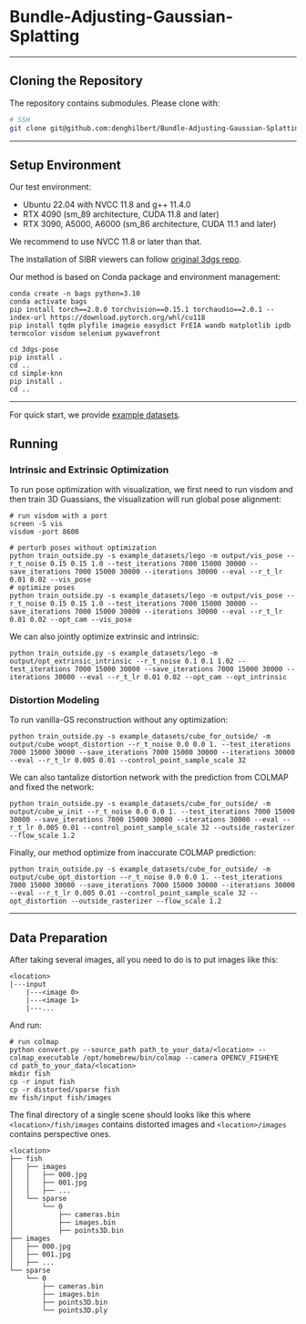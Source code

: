 # Bundle-Adjusting-Gaussian-Splatting

***

## Cloning the Repository

The repository contains submodules. Please clone with:

```bash
# SSH
git clone git@github.com:denghilbert/Bundle-Adjusting-Gaussian-Splatting.git --recursive
```

***

## Setup Environment

Our test environment:

* Ubuntu 22.04 with NVCC 11.8 and g++ 11.4.0
* RTX 4090 (sm_89 architecture, CUDA 11.8 and later)
* RTX 3090, A5000, A6000 (sm_86 architecture, CUDA 11.1 and later)

We recommend to use NVCC 11.8 or later than that.

The installation of SIBR viewers can follow [original 3dgs repo](https://github.com/graphdeco-inria/gaussian-splatting?tab=readme-ov-file#interactive-viewers).

Our method is based on Conda package and environment management:

```shell
conda create -n bags python=3.10
conda activate bags
pip install torch==2.0.0 torchvision==0.15.1 torchaudio==2.0.1 --index-url https://download.pytorch.org/whl/cu118
pip install tqdm plyfile imageio easydict FrEIA wandb matplotlib ipdb termcolor visdom selenium pywavefront

cd 3dgs-pose
pip install .
cd ..
cd simple-knn
pip install .
cd ..
```

***

For quick start, we provide [example datasets](https://drive.google.com/file/d/118bDUMFfdths00UWQL-Xs5q-BpdVVsxA/view?usp=sharing).

## Running

### Intrinsic and Extrinsic Optimization

To run pose optimization with visualization, we first need to run visdom and then train 3D Guassians, the visualization will run global pose alignment:

```shell
# run visdom with a port
screen -S vis
visdom -port 8600
```

```shell
# perturb poses without optimization
python train_outside.py -s example_datasets/lego -m output/vis_pose --r_t_noise 0.15 0.15 1.0 --test_iterations 7000 15000 30000 --save_iterations 7000 15000 30000 --iterations 30000 --eval --r_t_lr 0.01 0.02 --vis_pose
# optimize poses
python train_outside.py -s example_datasets/lego -m output/vis_pose --r_t_noise 0.15 0.15 1.0 --test_iterations 7000 15000 30000 --save_iterations 7000 15000 30000 --iterations 30000 --eval --r_t_lr 0.01 0.02 --opt_cam --vis_pose
```

We can also jointly optimize extrinsic and intrinsic:

```shell
python train_outside.py -s example_datasets/lego -m output/opt_extrinsic_intrinsic --r_t_noise 0.1 0.1 1.02 --test_iterations 7000 15000 30000 --save_iterations 7000 15000 30000 --iterations 30000 --eval --r_t_lr 0.01 0.02 --opt_cam --opt_intrinsic
```

### Distortion Modeling

To run vanilla-GS reconstruction without any optimization:

```shell
python train_outside.py -s example_datasets/cube_for_outside/ -m output/cube_woopt_distortion --r_t_noise 0.0 0.0 1. --test_iterations 7000 15000 30000 --save_iterations 7000 15000 30000 --iterations 30000 --eval --r_t_lr 0.005 0.01 --control_point_sample_scale 32
```

We can also tantalize distortion network with the prediction from COLMAP and fixed the network:

```shell
python train_outside.py -s example_datasets/cube_for_outside/ -m output/cube_w_init --r_t_noise 0.0 0.0 1. --test_iterations 7000 15000 30000 --save_iterations 7000 15000 30000 --iterations 30000 --eval --r_t_lr 0.005 0.01 --control_point_sample_scale 32 --outside_rasterizer --flow_scale 1.2
```

Finally, our method optimize from inaccurate COLMAP prediction:

```shell
python train_outside.py -s example_datasets/cube_for_outside/ -m output/cube_opt_distortion --r_t_noise 0.0 0.0 1. --test_iterations 7000 15000 30000 --save_iterations 7000 15000 30000 --iterations 30000 --eval --r_t_lr 0.005 0.01 --control_point_sample_scale 32 --opt_distortion --outside_rasterizer --flow_scale 1.2
```

***

## Data Preparation

After taking several images, all you need to do is to put images like this:

```
<location>
|---input
    |---<image 0>
    |---<image 1>
    |---...
```

And run:

```shell
# run colmap
python convert.py --source_path path_to_your_data/<location> --colmap_executable /opt/homebrew/bin/colmap --camera OPENCV_FISHEYE
cd path_to_your_data/<location>
mkdir fish
cp -r input fish
cp -r distorted/sparse fish
mv fish/input fish/images
```

The final directory of a single scene should looks like this where `<location>/fish/images` contains distorted images and `<location>/images` contains perspective ones.

```
<location>
├── fish
│   ├── images
│   │   ├── 000.jpg
│   │   ├── 001.jpg
│   │   ├── ...
│   └── sparse
│       └── 0
│           ├── cameras.bin
│           ├── images.bin
│           ├── points3D.bin
├── images
│   ├── 000.jpg
│   ├── 001.jpg
│   ├── ...
└── sparse
    └── 0
        ├── cameras.bin
        ├── images.bin
        ├── points3D.bin
        └── points3D.ply
```

